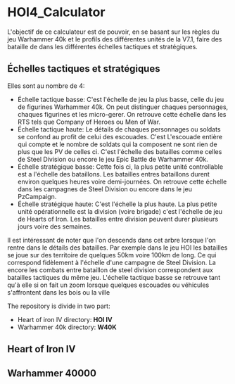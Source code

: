 # HOI4_Calculator
L'objectif de ce calculateur est de pouvoir, en se basant sur les règles du jeu Warhammer 40k et le profils des différentes unités de la V7.1, faire des bataille de dans les différentes échelles tactiques et stratégiques. 
## Échelles tactiques et stratégiques 
Elles sont au nombre de 4:
- Échelle tactique basse: C'est l'échelle de jeu la plus basse, celle du jeu de figurines Warhammer 40k. On peut distinguer chaques personnages, chaques figurines et les micro-gerer. On retrouve cette échelle dans les RTS tels que Company of Heroes ou Men of War. 
- Échelle tactique haute: Le détails de chaques personnages ou soldats se confond au profit de celui des escouades. C'est L'escouade entière qui compte et le nombre de soldats qui la composent ne sont rien de plus que les PV de celles ci. C'est l'échelle des batailles comme celles de Steel Division ou encore le jeu Epic Battle de Warhammer 40k.
- Échelle stratégique basse: Cette fois ci, la plus petite unité controllable est a l'échelle des bataillons. Les batailles entres bataillons durent environ quelques heures voire demi-journées. On retrouve cette échelle dans les campagnes de Steel Division ou encore dans le jeu PzCampaign. 
- Échelle stratégique haute: C'est l'échelle la plus haute. La plus petite unité opérationnelle est la division (voire brigade) c'est l'échelle de jeu de Hearts of Iron. Les batailles entre division peuvent durer plusieurs jours voire des semaines. 

Il est intéressant de noter que l'on descends dans cet arbre lorsque l'on rentre dans le détails des batailles. Par exemple dans le jeu HOI les batailles se joue sur des territoire de quelques 50km voire 100km de long. Ce qui correspond fidèlement à l'échelle d'une campagne de Steel Division. La encore les combats entre bataillon de steel division correspondent aux batailles tactiques du même jeu. L'échelle tactique basse se retrouve tant qu'à elle si on fait un zoom lorsque quelques escouades ou véhicules s'affrontent dans les bois ou la ville


The repository is divide in two part:
- Heart of iron IV directory: **HOI IV**
- Warhammer 40k directory: **W40K**

## Heart of Iron IV

## Warhammer 40000 
